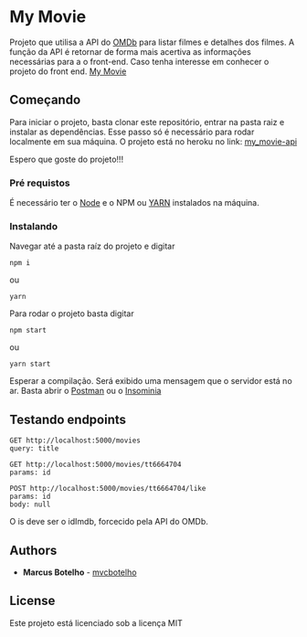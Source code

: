 # My Movie

Projeto que utilisa a API do [OMDb](http://www.omdbapi.com/) para listar filmes e detalhes dos filmes. A função da API é retornar de forma mais acertiva as informações necessárias para a o front-end. Caso tenha interesse em conhecer o projeto do front end.
[My Movie](https://github.com/mvcbotelho/my_movie)

## Começando

Para iniciar o projeto, basta clonar este repositório, entrar na pasta raiz e instalar as dependências. Esse passo só é necessário para rodar localmente em sua máquina. O projeto está no heroku no link: [my_movie-api](https://custom-omdbapi.herokuapp.com/movies?title=Lord)

Espero que goste do projeto!!!

### Pré requistos

É necessário ter o [Node](https://nodejs.org/en/) e o NPM ou [YARN](https://classic.yarnpkg.com/pt-BR/docs/install/#windows-stable) instalados na máquina.

### Instalando

Navegar até a pasta raíz do projeto e digitar

```
npm i
```

ou

```
yarn
```

Para rodar o projeto basta digitar

```
npm start
```

ou

```
yarn start
```

Esperar a compilação. Será exibido uma mensagem que o servidor está no ar. Basta abrir o [Postman](https://www.postman.com/) ou o [Insominia](https://insomnia.rest/)

## Testando endpoints

```
GET http://localhost:5000/movies
query: title

GET http://localhost:5000/movies/tt6664704
params: id

POST http://localhost:5000/movies/tt6664704/like
params: id
body: null
```

O is deve ser o idImdb, forcecido pela API do OMDb.

## Authors

- **Marcus Botelho** - [mvcbotelho](https://github.com/mvcbotelho)

## License

Este projeto está licenciado sob a licença MIT
